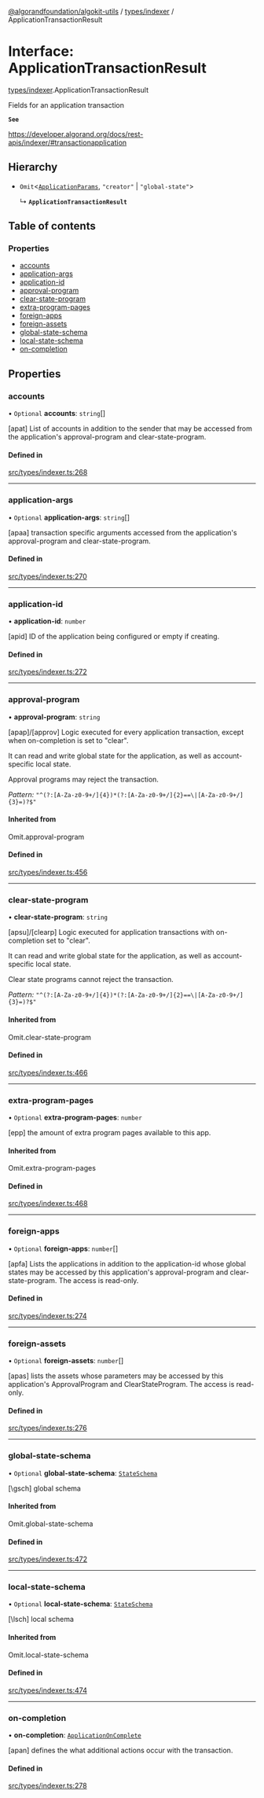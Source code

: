[@algorandfoundation/algokit-utils](../README.md) / [types/indexer](../modules/types_indexer.md) / ApplicationTransactionResult

# Interface: ApplicationTransactionResult

[types/indexer](../modules/types_indexer.md).ApplicationTransactionResult

Fields for an application transaction

**`See`**

https://developer.algorand.org/docs/rest-apis/indexer/#transactionapplication

## Hierarchy

- `Omit`<[`ApplicationParams`](types_indexer.ApplicationParams.md), ``"creator"`` \| ``"global-state"``\>

  ↳ **`ApplicationTransactionResult`**

## Table of contents

### Properties

- [accounts](types_indexer.ApplicationTransactionResult.md#accounts)
- [application-args](types_indexer.ApplicationTransactionResult.md#application-args)
- [application-id](types_indexer.ApplicationTransactionResult.md#application-id)
- [approval-program](types_indexer.ApplicationTransactionResult.md#approval-program)
- [clear-state-program](types_indexer.ApplicationTransactionResult.md#clear-state-program)
- [extra-program-pages](types_indexer.ApplicationTransactionResult.md#extra-program-pages)
- [foreign-apps](types_indexer.ApplicationTransactionResult.md#foreign-apps)
- [foreign-assets](types_indexer.ApplicationTransactionResult.md#foreign-assets)
- [global-state-schema](types_indexer.ApplicationTransactionResult.md#global-state-schema)
- [local-state-schema](types_indexer.ApplicationTransactionResult.md#local-state-schema)
- [on-completion](types_indexer.ApplicationTransactionResult.md#on-completion)

## Properties

### accounts

• `Optional` **accounts**: `string`[]

[apat] List of accounts in addition to the sender that may be accessed from the application's approval-program and clear-state-program.

#### Defined in

[src/types/indexer.ts:268](https://github.com/algorandfoundation/algokit-utils-ts/blob/main/src/types/indexer.ts#L268)

___

### application-args

• `Optional` **application-args**: `string`[]

[apaa] transaction specific arguments accessed from the application's approval-program and clear-state-program.

#### Defined in

[src/types/indexer.ts:270](https://github.com/algorandfoundation/algokit-utils-ts/blob/main/src/types/indexer.ts#L270)

___

### application-id

• **application-id**: `number`

[apid] ID of the application being configured or empty if creating.

#### Defined in

[src/types/indexer.ts:272](https://github.com/algorandfoundation/algokit-utils-ts/blob/main/src/types/indexer.ts#L272)

___

### approval-program

• **approval-program**: `string`

[apap]/[approv] Logic executed for every application transaction, except when on-completion is set to "clear".

It can read and write global state for the application, as well as account-specific local state.

Approval programs may reject the transaction.

*Pattern:* `"^(?:[A-Za-z0-9+/]{4})*(?:[A-Za-z0-9+/]{2}==\|[A-Za-z0-9+/]{3}=)?$"`

#### Inherited from

Omit.approval-program

#### Defined in

[src/types/indexer.ts:456](https://github.com/algorandfoundation/algokit-utils-ts/blob/main/src/types/indexer.ts#L456)

___

### clear-state-program

• **clear-state-program**: `string`

[apsu]/[clearp] Logic executed for application transactions with on-completion set to "clear".

It can read and write global state for the application, as well as account-specific local state.

Clear state programs cannot reject the transaction.

*Pattern:* `"^(?:[A-Za-z0-9+/]{4})*(?:[A-Za-z0-9+/]{2}==\|[A-Za-z0-9+/]{3}=)?$"`

#### Inherited from

Omit.clear-state-program

#### Defined in

[src/types/indexer.ts:466](https://github.com/algorandfoundation/algokit-utils-ts/blob/main/src/types/indexer.ts#L466)

___

### extra-program-pages

• `Optional` **extra-program-pages**: `number`

[epp] the amount of extra program pages available to this app.

#### Inherited from

Omit.extra-program-pages

#### Defined in

[src/types/indexer.ts:468](https://github.com/algorandfoundation/algokit-utils-ts/blob/main/src/types/indexer.ts#L468)

___

### foreign-apps

• `Optional` **foreign-apps**: `number`[]

[apfa] Lists the applications in addition to the application-id whose global states may be accessed by this application's approval-program and clear-state-program. The access is read-only.

#### Defined in

[src/types/indexer.ts:274](https://github.com/algorandfoundation/algokit-utils-ts/blob/main/src/types/indexer.ts#L274)

___

### foreign-assets

• `Optional` **foreign-assets**: `number`[]

[apas] lists the assets whose parameters may be accessed by this application's ApprovalProgram and ClearStateProgram. The access is read-only.

#### Defined in

[src/types/indexer.ts:276](https://github.com/algorandfoundation/algokit-utils-ts/blob/main/src/types/indexer.ts#L276)

___

### global-state-schema

• `Optional` **global-state-schema**: [`StateSchema`](types_indexer.StateSchema.md)

[\gsch] global schema

#### Inherited from

Omit.global-state-schema

#### Defined in

[src/types/indexer.ts:472](https://github.com/algorandfoundation/algokit-utils-ts/blob/main/src/types/indexer.ts#L472)

___

### local-state-schema

• `Optional` **local-state-schema**: [`StateSchema`](types_indexer.StateSchema.md)

[\lsch] local schema

#### Inherited from

Omit.local-state-schema

#### Defined in

[src/types/indexer.ts:474](https://github.com/algorandfoundation/algokit-utils-ts/blob/main/src/types/indexer.ts#L474)

___

### on-completion

• **on-completion**: [`ApplicationOnComplete`](../enums/types_indexer.ApplicationOnComplete.md)

[apan] defines the what additional actions occur with the transaction.

#### Defined in

[src/types/indexer.ts:278](https://github.com/algorandfoundation/algokit-utils-ts/blob/main/src/types/indexer.ts#L278)
